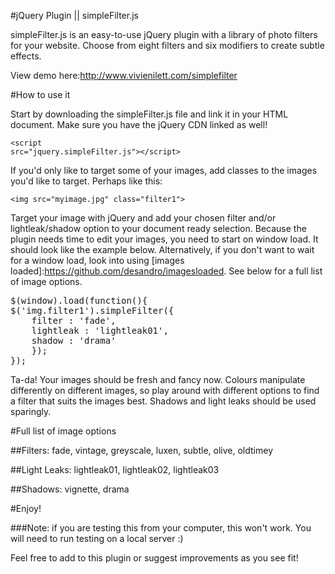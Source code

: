 #jQuery Plugin || simpleFilter.js 

simpleFilter.js is an easy-to-use jQuery plugin with a library of photo filters for your website. Choose from eight filters and six modifiers to create subtle effects.

View demo here:http://www.vivienilett.com/simplefilter

#How to use it

Start by downloading the simpleFilter.js file and link it in your HTML document. Make sure you have the jQuery CDN linked as well!

<code>&lt;script src=&quot;jquery.simpleFilter.js&quot;&gt;&lt;/script&gt;</code>

If you'd only like to target some of your images, add classes to the images you'd like to target. Perhaps like this:

<code>&lt;img src=&quot;myimage.jpg&quot; class=&quot;filter1&quot;&gt;</code>

Target your image with jQuery and add your chosen filter and/or lightleak/shadow option to your document ready selection. Because the plugin needs time to edit your images, you need to start on window load. It should look like the example below. Alternatively, if you don't want to wait for a window load, look into using [images loaded]:https://github.com/desandro/imagesloaded. See below for a full list of image options.

<pre>$(window).load(function(){
$('img.filter1').simpleFilter({
	filter : 'fade',
	lightleak : 'lightleak01',
	shadow : 'drama'
	});
});</pre>

Ta-da! Your images should be fresh and fancy now. Colours manipulate differently on different images, so play around with different options to find a filter that suits the images best. Shadows and light leaks should be used sparingly.

#Full list of image options

##Filters: 
fade, vintage, greyscale, luxen, subtle, olive, oldtimey

##Light Leaks: 
lightleak01, lightleak02, lightleak03

##Shadows: 
vignette, drama

#Enjoy! 

###Note: if you are testing this from your computer, this won't work. You will need to run testing on a local server :)

Feel free to add to this plugin or suggest improvements as you see fit!